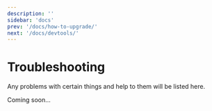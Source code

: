 ```yaml
---
description: ''
sidebar: 'docs'
prev: '/docs/how-to-upgrade/'
next: '/docs/devtools/'
---
```


# Troubleshooting

Any problems with certain things and help to them will be listed here.

Coming soon...
